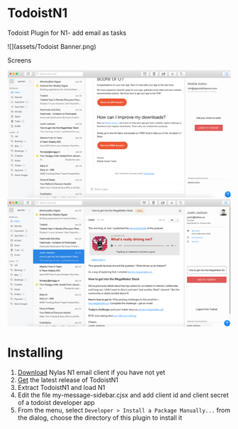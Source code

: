 # TodoistN1
Todoist Plugin for N1- add email as tasks

![](assets/Todoist Banner.png)

Screens

![](assets/screen1.png)
![](assets/screen2.png)


# Installing

1. [Download](https://nylas.com/n1) Nylas N1 email client if you have not yet
2. [Get](https://github.com/anopensourceguy/TodoistN1/releases) the latest release of TodoistN1
3. Extract TodoistN1 and load N1
4. Edit the file my-message-sidebar.cjsx and add client id and client secret of a todoist developer app 
5. From the menu, select `Developer > Install a Package Manually...` from the dialog, choose the directory of this plugin to install it
